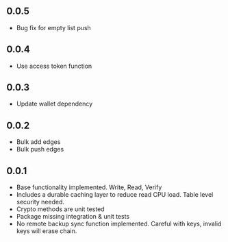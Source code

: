 ## 0.0.5

* Bug fix for empty list push

## 0.0.4

* Use access token function

## 0.0.3

* Update wallet dependency

## 0.0.2

* Bulk add edges 
* Bulk push edges

## 0.0.1

* Base functionality implemented. Write, Read, Verify
* Includes a durable caching layer to reduce read CPU 
  load. Table level security needed.
* Crypto methods are unit tested
* Package missing integration & unit tests
* No remote backup sync function implemented. 
  Careful with keys, invalid keys will erase chain.

